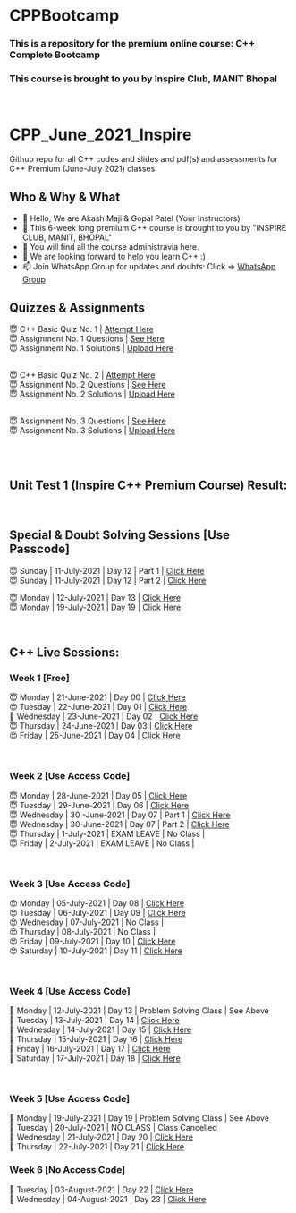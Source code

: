 # CPPBootcamp
### This is a repository for the premium online course: C++ Complete Bootcamp
### This course is brought to you by Inspire Club, MANIT Bhopal
<br>

# CPP_June_2021_Inspire
Github repo for all C++ codes and slides and pdf(s) and assessments for C++ Premium (June-July 2021) classes

## Who & Why & What
- 👋 Hello, We are Akash Maji & Gopal Patel (Your Instructors)
- 👀 This 6-week long premium C++ course is brought to you by "INSPIRE CLUB, MANIT, BHOPAL"
- 🌱 You will find all the course administravia here.
- 💞️ We are looking forward to help you learn C++ :)
- 📫 Join WhatsApp Group for updates and doubts: Click => [WhatsApp Group](https://chat.whatsapp.com/CmHRJEeGbxn9ur3TU959r1 "INSPIRE C++ WHATASAPP GROUP")

## Quizzes & Assignments
😇 C++ Basic Quiz No. 1 | [Attempt Here](https://bit.ly/2TY6WUa "Take Now")
<br>
😇 Assignment No. 1 Questions | [See Here](https://bit.ly/3qPcgFO "See Now")
<br>
😇 Assignment No. 1 Solutions | [Upload Here](https://bit.ly/3hfVkVt "Upload Now")
<br>
<br>

😇 C++ Basic Quiz No. 2 | [Attempt Here](https://bit.ly/2UpxXjo "Take Now")
<br>
😇 Assignment No. 2 Questions | [See Here](https://bit.ly/3r0RdzQ "See Now")
<br>
😇 Assignment No. 2 Solutions | [Upload Here](https://bit.ly/3e3fLmP "Upload Now")
<br>
<br>

😇 Assignment No. 3 Questions | [See Here](https://bit.ly/3BauRR8 "See Now")
<br>
😇 Assignment No. 3 Solutions | [Upload Here](https://bit.ly/3etendo "Upload Now")
<br>
<br>



<br>


## Unit Test 1 (Inspire C++ Premium Course) Result:
 
<br>

## Special & Doubt Solving Sessions [Use Passcode]
😇 Sunday | 11-July-2021 | Day 12 | Part 1 | [Click Here](https://wenzs-my.sharepoint.com/:v:/g/personal/akashmaji100_free_stulive_com/EURUzmm1DF1Li6LcmKX4jNQBQt5lDy4ef8nu0CGg0I6DXg "Watch Now")
<br>
😇 Sunday | 11-July-2021 | Day 12 | Part 2 | [Click Here](https://wenzs-my.sharepoint.com/:v:/g/personal/akashmaji100_free_stulive_com/EWrnEtvtnXZNnBwJAeuZDKcBt2tEK2hgntrLh5bavEBkcg "Watch Now")
<br>

😇 Monday | 12-July-2021 | Day 13 | [Click Here](https://wenzs-my.sharepoint.com/:v:/g/personal/akashmaji100_free_stulive_com/ERuTiRu-WGxMoYAWYeCz_kgBfhuWjCBLln7oBbcQfmQ2Ag "Watch Now")
<br>
😇 Monday | 19-July-2021 | Day 19 | [Click Here](https://wenzs-my.sharepoint.com/:v:/g/personal/akashmaji100_free_stulive_com/EWlLuEEAAbpIpC2-rRJbIzQBLjZEMCre2kwaFWk4R3m2Pw "Watch Now")
<br>



<br>
 
## C++ Live Sessions:

### Week 1 [Free]
😇 Monday | 21-June-2021 | Day 00 | [Click Here](https://us02web.zoom.us/rec/share/YlVaCvRYwBlYbTJFRsCS--n_xyoIklP8vdWqTf1s8bToI2dLJokO9Zt2F_ynb4Qb.jc2WwH8HdL2quAcI "Watch Now")
<br>
😍 Tuesday | 22-June-2021 | Day 01  | [Click Here](https://us02web.zoom.us/rec/share/dqPhYofExXdJRtO6x7yTh5nkbwvLN1PfCSYr_ZH86EN3so5y9CbjQXE4szmq7Mnc.8kU0-J3BKaSIhksH "Watch Now")
<br>
🥰 Wednesday | 23-June-2021 | Day 02 | [Click Here](https://us02web.zoom.us/rec/share/vNm0JctPEJyC9t7jn-iNgoE8icymnG31sHdG1-_HBeYZ0ICZW3wra2fQa_NU7Zjc.-4gn-6nad3jqZSRk "Watch Now")
<br>
😇 Thursday | 24-June-2021 | Day 03 | [Click Here](https://us02web.zoom.us/rec/share/DPBC919n_U1Ym6ePQ04iHQmL5S5T6D7wbPS7tC9R0PWUpzdj4_eBUyU7YFyde9VB.gbXpUDx84QIBaJql "Watch Now")
<br>
😍 Friday | 25-June-2021 | Day 04 | [Click Here](https://us02web.zoom.us/rec/share/8TpwDF29E6rgLFrd83QRt3tRattUqXH_pdcrdahmctyVGxkCFML5C80v5IU8cYMz.OmGP99ekvZga0qqD "Watch Now")
<br>

<br>

### Week 2 [Use Access Code]
😇 Monday | 28-June-2021 | Day 05 | [Click Here](https://us02web.zoom.us/rec/share/VPLMhkmIiIQ8I_64fUdfusC5F1NITjCoqgf0Ua5FYhfz7psq4XruHZj-ywpHNDBs.sMp5wFZOalytyQfO "Watch Now")
<br>
😇 Tuesday | 29-June-2021 | Day 06 | [Click Here](https://us02web.zoom.us/rec/share/3LurL2XLV4zkROsQ9PGMBfLbd6f7nZB9iohVPTnpthBfAdNYjM5njNGXal15Q8yr.zP5k5NVrZoyQiMpF "Watch Now")
<br>
😇 Wednesday | 30 -June-2021 | Day 07 | Part 1 | [Click Here](https://us02web.zoom.us/rec/share/QItkMaHQqxRt29OxeojIPrBN7r22yGNAX2t-VowlqeXduL65ASySeRLjVv77pr6q.TkSjycG-z55kUWGE "Watch Now")
<br>
😇 Wednesday | 30-June-2021 | Day 07 | Part 2 | [Click Here](https://us02web.zoom.us/rec/share/Fe3xvNznWpulZPOwtWR75UnlvJZmSLmNKMbmCCTJWTOHp0uaMIJr7ms90d3RLTiH.RsexzJ4QeJSW18qM "Watch Now")
<br>
😇 Thursday | 1-July-2021 | EXAM LEAVE | No Class |
<br>
😇 Friday | 2-July-2021 | EXAM LEAVE | No Class |
<br>

<br>

### Week 3 [Use Access Code]
😍 Monday | 05-July-2021 | Day 08 | [Click Here](https://us02web.zoom.us/rec/share/Cg6NN6ObyHmuiNhFaLgIM5iFnVRALTX1Xnd4mnTIJK6mr4T3qYUmqT5B9hOACJ4m.Zh9_M9Qn5N8XrTHu "Watch Now")
<br>
😍 Tuesday | 06-July-2021 | Day 09 | [Click Here](https://us02web.zoom.us/rec/share/bIUOnyD2VkHJy7a0JpTfuyxfkJoLXr4ec2lIRkTxNi8OqvC0cDNS6_jJ_KE0JX8L.1T0HBEUYl0e_YUjW "Watch Now")
<br>
😍 Wednesday | 07-July-2021 | No Class | 
<br>
😍 Thursday | 08-July-2021 | No Class | 
<br>
😍 Friday | 09-July-2021 | Day 10 | [Click Here](https://wenzs-my.sharepoint.com/:v:/g/personal/akashmaji100_free_stulive_com/EUEUCY_n1jBLqGbLjXsS3DQBTw3vXEnHXIfeLzvep6KIHQ "Watch Now")
<br>
😍 Saturday | 10-July-2021 | Day 11 | [Click Here](https://wenzs-my.sharepoint.com/:v:/g/personal/akashmaji100_free_stulive_com/EehTx0R8k69PvKmyRVthhd4BRaWPa_Y1rU6HAnUB0K_o2w "Watch Now")
<br>

<br>

### Week 4 [Use Access Code]
🥰 Monday | 12-July-2021 | Day 13 | Problem Solving Class | See Above
<br>
🥰 Tuesday | 13-July-2021 | Day 14 | [Click Here](https://wenzs-my.sharepoint.com/:v:/g/personal/akashmaji100_free_stulive_com/EV8qGOT1JvxHhhzuus2HpyIBBDS5dXzrU_yYdDlWTwju9g "Watch Now")
<br>
🥰 Wednesday | 14-July-2021 | Day 15 | [Click Here](https://wenzs-my.sharepoint.com/:v:/g/personal/akashmaji100_free_stulive_com/EcPQAXZmtOpCgaTrGLksANQBClggEKaWXy_qcVdmM7G5kQ "Watch Now")
<br>
🥰 Thursday | 15-July-2021 | Day 16 | [Click Here](https://wenzs-my.sharepoint.com/:v:/g/personal/akashmaji100_free_stulive_com/EbzbZhokvipIhWJQMgthH40BrO0AwxcSV1xLrMjN1uo_bw "Watch Now")
<br>
🥰 Friday | 16-July-2021 | Day 17 | [Click Here](https://wenzs-my.sharepoint.com/:v:/g/personal/akashmaji100_free_stulive_com/ER1NrwGg75JKumoeEJ_qMaIB3HIrm4zx0OmsH8SLWzt8yw "Watch Now")
<br>
🥰 Saturday | 17-July-2021 | Day 18 | [Click Here](https://wenzs-my.sharepoint.com/:v:/g/personal/akashmaji100_free_stulive_com/ESLyihIdEs5Ii2j8ZeWu1xsBsBiQP4jJ7xkoun1wauvyuA "Watch Now")
<br>


<br>

### Week 5 [Use Access Code]
🥰 Monday | 19-July-2021 | Day 19 | Problem Solving Class | See Above
<br>
🥰 Tuesday | 20-July-2021 | NO CLASS | Class Cancelled
<br>
🥰 Wednesday | 21-July-2021 | Day 20 | [Click Here](https://wenzs-my.sharepoint.com/:v:/g/personal/akashmaji100_free_stulive_com/EYjXGkc1U0tAp8DLQHHohOsBB9SGkZTJMkWf3TWAxo2pLw "Watch Now")
<br>
🥰 Thursday | 22-July-2021 | Day 21 | [Click Here](https://wenzs-my.sharepoint.com/:v:/g/personal/akashmaji100_free_stulive_com/EeQu8VIAbf9BpRl_QF7hbgUB1wBhUcmqHAMRXM5EQZ86fw "Watch Here")
<br>

### Week 6 [No Access Code]
🥰 Tuesday | 03-August-2021 | Day 22 | [Click Here](https://wenzs-my.sharepoint.com/:v:/g/personal/akashmaji100_free_stulive_com/EZwB0OY0imtCk2hs4c8abGUB0doFdQ8G3IUqLq5fSIvP2A "Watch Now")
<br>
🥰 Wednesday | 04-August-2021 | Day 23 | [Click Here](https://wenzs-my.sharepoint.com/:v:/g/personal/akashmaji100_free_stulive_com/EZEuZ2dr-ClKgBO2WXj0jicBCh4DHY0dqi4nevBXuy2nLg "Watch Now")
<br>

<br>



